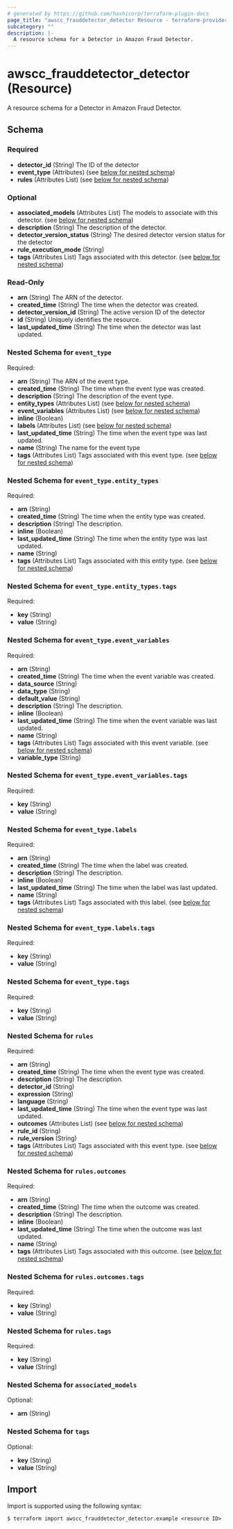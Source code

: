 ```yaml
---
# generated by https://github.com/hashicorp/terraform-plugin-docs
page_title: "awscc_frauddetector_detector Resource - terraform-provider-awscc"
subcategory: ""
description: |-
  A resource schema for a Detector in Amazon Fraud Detector.
---
```


# awscc_frauddetector_detector (Resource)

A resource schema for a Detector in Amazon Fraud Detector.



<!-- schema generated by tfplugindocs -->
## Schema

### Required

- **detector_id** (String) The ID of the detector
- **event_type** (Attributes) (see [below for nested schema](#nestedatt--event_type))
- **rules** (Attributes List) (see [below for nested schema](#nestedatt--rules))

### Optional

- **associated_models** (Attributes List) The models to associate with this detector. (see [below for nested schema](#nestedatt--associated_models))
- **description** (String) The description of the detector.
- **detector_version_status** (String) The desired detector version status for the detector
- **rule_execution_mode** (String)
- **tags** (Attributes List) Tags associated with this detector. (see [below for nested schema](#nestedatt--tags))

### Read-Only

- **arn** (String) The ARN of the detector.
- **created_time** (String) The time when the detector was created.
- **detector_version_id** (String) The active version ID of the detector
- **id** (String) Uniquely identifies the resource.
- **last_updated_time** (String) The time when the detector was last updated.

<a id="nestedatt--event_type"></a>
### Nested Schema for `event_type`

Required:

- **arn** (String) The ARN of the event type.
- **created_time** (String) The time when the event type was created.
- **description** (String) The description of the event type.
- **entity_types** (Attributes List) (see [below for nested schema](#nestedatt--event_type--entity_types))
- **event_variables** (Attributes List) (see [below for nested schema](#nestedatt--event_type--event_variables))
- **inline** (Boolean)
- **labels** (Attributes List) (see [below for nested schema](#nestedatt--event_type--labels))
- **last_updated_time** (String) The time when the event type was last updated.
- **name** (String) The name for the event type
- **tags** (Attributes List) Tags associated with this event type. (see [below for nested schema](#nestedatt--event_type--tags))

<a id="nestedatt--event_type--entity_types"></a>
### Nested Schema for `event_type.entity_types`

Required:

- **arn** (String)
- **created_time** (String) The time when the entity type was created.
- **description** (String) The description.
- **inline** (Boolean)
- **last_updated_time** (String) The time when the entity type was last updated.
- **name** (String)
- **tags** (Attributes List) Tags associated with this entity type. (see [below for nested schema](#nestedatt--event_type--entity_types--tags))

<a id="nestedatt--event_type--entity_types--tags"></a>
### Nested Schema for `event_type.entity_types.tags`

Required:

- **key** (String)
- **value** (String)



<a id="nestedatt--event_type--event_variables"></a>
### Nested Schema for `event_type.event_variables`

Required:

- **arn** (String)
- **created_time** (String) The time when the event variable was created.
- **data_source** (String)
- **data_type** (String)
- **default_value** (String)
- **description** (String) The description.
- **inline** (Boolean)
- **last_updated_time** (String) The time when the event variable was last updated.
- **name** (String)
- **tags** (Attributes List) Tags associated with this event variable. (see [below for nested schema](#nestedatt--event_type--event_variables--tags))
- **variable_type** (String)

<a id="nestedatt--event_type--event_variables--tags"></a>
### Nested Schema for `event_type.event_variables.tags`

Required:

- **key** (String)
- **value** (String)



<a id="nestedatt--event_type--labels"></a>
### Nested Schema for `event_type.labels`

Required:

- **arn** (String)
- **created_time** (String) The time when the label was created.
- **description** (String) The description.
- **inline** (Boolean)
- **last_updated_time** (String) The time when the label was last updated.
- **name** (String)
- **tags** (Attributes List) Tags associated with this label. (see [below for nested schema](#nestedatt--event_type--labels--tags))

<a id="nestedatt--event_type--labels--tags"></a>
### Nested Schema for `event_type.labels.tags`

Required:

- **key** (String)
- **value** (String)



<a id="nestedatt--event_type--tags"></a>
### Nested Schema for `event_type.tags`

Required:

- **key** (String)
- **value** (String)



<a id="nestedatt--rules"></a>
### Nested Schema for `rules`

Required:

- **arn** (String)
- **created_time** (String) The time when the event type was created.
- **description** (String) The description.
- **detector_id** (String)
- **expression** (String)
- **language** (String)
- **last_updated_time** (String) The time when the event type was last updated.
- **outcomes** (Attributes List) (see [below for nested schema](#nestedatt--rules--outcomes))
- **rule_id** (String)
- **rule_version** (String)
- **tags** (Attributes List) Tags associated with this event type. (see [below for nested schema](#nestedatt--rules--tags))

<a id="nestedatt--rules--outcomes"></a>
### Nested Schema for `rules.outcomes`

Required:

- **arn** (String)
- **created_time** (String) The time when the outcome was created.
- **description** (String) The description.
- **inline** (Boolean)
- **last_updated_time** (String) The time when the outcome was last updated.
- **name** (String)
- **tags** (Attributes List) Tags associated with this outcome. (see [below for nested schema](#nestedatt--rules--outcomes--tags))

<a id="nestedatt--rules--outcomes--tags"></a>
### Nested Schema for `rules.outcomes.tags`

Required:

- **key** (String)
- **value** (String)



<a id="nestedatt--rules--tags"></a>
### Nested Schema for `rules.tags`

Required:

- **key** (String)
- **value** (String)



<a id="nestedatt--associated_models"></a>
### Nested Schema for `associated_models`

Optional:

- **arn** (String)


<a id="nestedatt--tags"></a>
### Nested Schema for `tags`

Optional:

- **key** (String)
- **value** (String)

## Import

Import is supported using the following syntax:

```shell
$ terraform import awscc_frauddetector_detector.example <resource ID>
```
